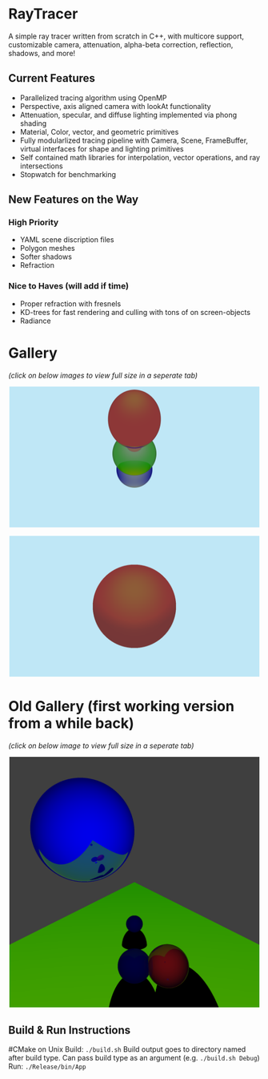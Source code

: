 # RayTracer
A simple ray tracer written from scratch in C++, with multicore support, customizable camera, attenuation, alpha-beta correction, reflection, shadows, and more!

## Current Features
* Parallelized tracing algorithm using OpenMP
* Perspective, axis aligned camera with lookAt functionality
* Attenuation, specular, and diffuse lighting implemented via phong shading
* Material, Color, vector, and geometric primitives
*	Fully modularlized tracing pipeline with Camera, Scene, FrameBuffer, virtual interfaces for shape and lighting primitives
* Self contained math libraries for interpolation, vector operations, and ray intersections
*	Stopwatch for benchmarking

## New Features on the Way
### High Priority
* YAML scene discription files
* Polygon meshes
* Softer shadows
* Refraction

### Nice to Haves (will add if time)
* Proper refraction with fresnels
* KD-trees for fast rendering and culling with tons of on screen-objects
* Radiance 

# Gallery
*(click on below images to view full size in a seperate tab)*
<p align="center">
  <img src="https://raw.githubusercontent.com/jeffreypersons/Jeff-Images/master/ray-tracing-revamped/scene-front-top.png" alt="Example Scene_front-top-view" width="500"/>
</p>
<p align="center">
  <img src="https://raw.githubusercontent.com/jeffreypersons/Jeff-Images/master/ray-tracing-revamped/scene-top.png" alt="Example Scene_top-view" width="500"/>
</p>


# Old Gallery (first working version from a while back)
*(click on below image to view full size in a seperate tab)*

<p align="center">
  <img src="https://raw.githubusercontent.com/jeffreypersons/Jeff-Images/master/scene.png" alt="Example Scene" width="500"/>
</p>

## Build & Run Instructions
#CMake on Unix
Build:
`./build.sh`
Build output goes to directory named after build type.  Can pass build type as an argument (e.g. `./build.sh Debug`)
Run:
`./Release/bin/App`

